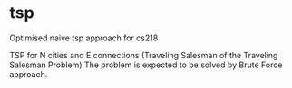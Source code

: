 # tsp
Optimised naive tsp approach for cs218

TSP for N cities and E connections (Traveling Salesman of the Traveling Salesman Problem)
The problem is expected to be solved by Brute Force approach.
